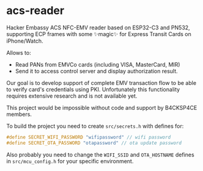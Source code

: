 # acs-reader

Hacker Embassy ACS NFC-EMV reader based on ESP32-C3 and PN532, supporting ECP frames with some ✨magic✨ for Express Transit Cards on iPhone/Watch.

Allows to:
- Read PANs from EMVCo cards (including VISA, MasterCard, MIR)
- Send it to access control server and display authorization result.


Our goal is to develop support of complete EMV transaction flow to be able to verify card's credentials using PKI. Unfortunately this functionality requires extensive research and is not available yet.

This project would be impossible without code and support by B4CKSP4CE members.

To build the project you need to create `src/secrets.h` with defines for:
```c
#define SECRET_WIFI_PASSWORD "wifipassword" // wifi password
#define SECRET_OTA_PASSWORD "otapassword" // ota update password
```

Also probably you need to change the `WIFI_SSID` and `OTA_HOSTNAME` defines in `src/mcu_config.h` for your specific environment.
